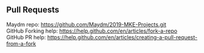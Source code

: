 ## Pull Requests

Maydm repo: https://github.com/Maydm/2019-MKE-Projects.git \
GitHub Forking help: https://help.github.com/en/articles/fork-a-repo \
GitHub PR help: https://help.github.com/en/articles/creating-a-pull-request-from-a-fork

